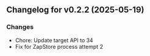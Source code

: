 ## Changelog for v0.2.2 (2025-05-19)

### Changes
- Chore: Update target API to 34
- Fix for ZapStore process attempt 2